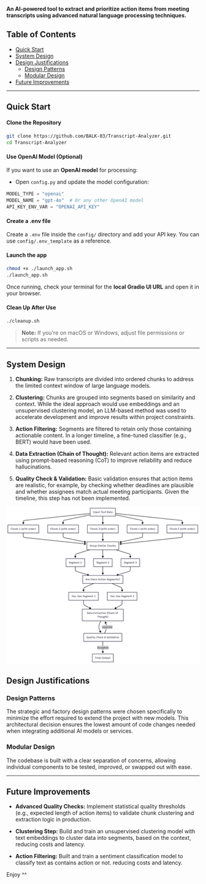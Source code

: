 **An AI-powered tool to extract and prioritize action items from meeting transcripts using advanced natural language processing techniques.**


## Table of Contents

- [Quick Start](#quick-start)
- [System Design](#system-design)
- [Design Justifications](#design-justifications)
  - [Design Patterns](#design-patterns)
  - [Modular Design](#modular-design)
- [Future Improvements](#future-improvements)

---

## Quick Start

#### Clone the Repository
```bash
git clone https://github.com/BALK-03/Transcript-Analyzer.git
cd Transcript-Analyzer
```

#### Use OpenAI Model (Optional)

If you want to use an **OpenAI model** for processing:

* Open `config.py` and update the model configuration:

```python
MODEL_TYPE = "openai"
MODEL_NAME = "gpt-4o"  # Or any other OpenAI model
API_KEY_ENV_VAR = "OPENAI_API_KEY"
```

#### Create a .env file
Create a `.env` file inside the `config/` directory and add your API key.
You can use `config/.env_template` as a reference.


#### Launch the app

```bash
chmod +x ./launch_app.sh
./launch_app.sh
```

Once running, check your terminal for the **local Gradio UI URL** and open it in your browser.

#### Clean Up After Use

```bash
./cleanup.sh
```


> **Note:** If you're on macOS or Windows, adjust file permissions or scripts as needed.


---

## System Design

1. **Chunking:**
   Raw transcripts are divided into ordered chunks to address the limited context window of large language models.

2. **Clustering:**
   Chunks are grouped into segments based on similarity and context. While the ideal approach would use embeddings and an unsupervised clustering model, an LLM-based method was used to accelerate development and improve results within project constraints.

3. **Action Filtering:**
   Segments are filtered to retain only those containing actionable content. In a longer timeline, a fine-tuned classifier (e.g., BERT) would have been used.

4. **Data Extraction (Chain of Thought):**
   Relevant action items are extracted using prompt-based reasoning (CoT) to improve reliability and reduce hallucinations.

5. **Quality Check & Validation:**
   Basic validation ensures that action items are realistic, for example, by checking whether deadlines are plausible and whether assignees match actual meeting participants. Given the timeline, this step has not been implemented.
   
<p align="center">
  <img src="docs/InitialDesign.png" alt="Initial Design" width="750"/>
</p>


## Design Justifications

### Design Patterns

The strategic and factory design patterns were chosen specifically to minimize the effort required to extend the project with new models. This architectural decision ensures the lowest amount of code changes needed when integrating additional AI models or services.

### Modular Design

The codebase is built with a clear separation of concerns, allowing individual components to be tested, improved, or swapped out with ease.

---

## Future Improvements

* **Advanced Quality Checks:**
  Implement statistical quality thresholds (e.g., expected length of action items) to validate chunk clustering and extraction logic in production.

* **Clustering Step:**
   Build and train an unsupervised clustering model with text embeddings to cluster data into segments, based on the context, reducing costs and latency.

* **Action Filtering:**
   Built and train a sentiment classification model to classify text as contains action or not. reducing costs and latency.

Enjoy ^^